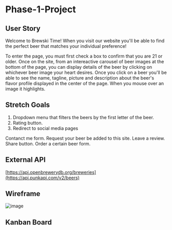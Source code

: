 # Phase-1-Project

## User Story
Welcome to Brewski Time! When you visit our website you'll be able to find the perfect beer that matches your individual preference!

To enter the page, you must first check a box to confirm that you are 21 or older. Once on the site, from an intereactive carousel of beer images at the bottom of the page, you can display details of the beer by clicking on whichever beer image your heart desires. Once you click on a beer you'll be able to see the name, tagline, picture and description about the beer's flavor profile displayed in the center of the page. When you mouse over an image it highlights.

## Stretch Goals
1. Dropdown menu that filters the beers by the first letter of the beer.
2. Rating button. 
3. Redirect to social media pages

Contanct me form. Request your beer be added to this site. Leave a review.
Share button.
Order a certain beer form.

## External API
[https://api.openbrewerydb.org/breweries](https://api.punkapi.com/v2/beers)

## Wireframe
![image](https://github.com/Kmlove/Phase-1-Project/assets/106281281/b50a969e-4e6f-4fef-bc0e-6bd73ba54609)

## Kanban Board
